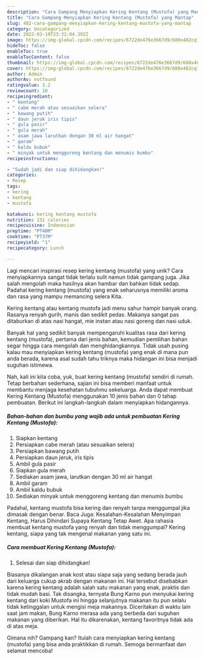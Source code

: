 ```yaml
---
description: "Cara Gampang Menyiapkan Kering Kentang (Mustofa) yang Mantap"
title: "Cara Gampang Menyiapkan Kering Kentang (Mustofa) yang Mantap"
slug: 482-cara-gampang-menyiapkan-kering-kentang-mustofa-yang-mantap
category: Uncategorized
date: 2022-03-19T23:31:04.392Z
image: https://img-global.cpcdn.com/recipes/6722de476e3667d9/680x482cq70/kering-kentang-mustofa-foto-resep-utama.jpg
hideToc: false
enableToc: true
enableTocContent: false
thumbnail: https://img-global.cpcdn.com/recipes/6722de476e3667d9/680x482cq70/kering-kentang-mustofa-foto-resep-utama.jpg
cover: https://img-global.cpcdn.com/recipes/6722de476e3667d9/680x482cq70/kering-kentang-mustofa-foto-resep-utama.jpg
author: Admin
authorAv: notfound
ratingvalue: 3.2
reviewcount: 10
recipeingredient:
- " kentang"
- " cabe merah atau sesuaikan selera"
- " bawang putih"
- " daun jeruk iris tipis"
- " gula pasir"
- " gula merah"
- " asam jawa larutkan dengan 30 ml air hangat"
- " garam"
- " kaldu bubuk"
- " minyak untuk menggoreng kentang dan menumis bumbu"
recipeinstructions:

- "Sudah jadi dan siap dihidangkan!"
categories:
- Resep
tags:
- kering
- kentang
- mustofa

katakunci: kering kentang mustofa 
nutrition: 151 calories
recipecuisine: Indonesian
preptime: "PT40M"
cooktime: "PT37M"
recipeyield: "1"
recipecategory: Lunch

---
```





Lagi mencari inspirasi resep kering kentang (mustofa) yang unik? Cara menyiapkannya sangat tidak terlalu sulit namun tidak gampang juga. Jika salah mengolah maka hasilnya akan hambar dan bahkan tidak sedap. Padahal kering kentang (mustofa) yang enak seharusnya memiliki aroma dan rasa yang mampu memancing selera Kita.





Kering kentang atau kentang mustofa jadi menu sahur hampir banyak orang. Rasanya renyah gurih, manis dan sedikit pedas. Makanya sangat pas ditaburkan di atas nasi hangat, mie instan atau nasi goreng dan nasi uduk.

Banyak hal yang sedikit banyak mempengaruhi kualitas rasa dari kering kentang (mustofa), pertama dari jenis bahan, kemudian pemilihan bahan segar hingga cara mengolah dan menghidangkannya. Tidak usah pusing kalau mau menyiapkan kering kentang (mustofa) yang enak di mana pun anda berada, karena asal sudah tahu triknya maka hidangan ini bisa menjadi suguhan istimewa.






Nah, kali ini kita coba, yuk, buat kering kentang (mustofa) sendiri di rumah. Tetap berbahan sederhana, sajian ini bisa memberi manfaat untuk membantu menjaga kesehatan tubuhmu sekeluarga. Anda dapat membuat Kering Kentang (Mustofa) menggunakan 10 jenis bahan dan 0 tahap pembuatan. Berikut ini langkah-langkah dalam menyiapkan hidangannya.

<!--inarticleads1-->

##### Bahan-bahan dan bumbu yang wajib ada untuk pembuatan Kering Kentang (Mustofa):

1. Siapkan  kentang
1. Persiapkan  cabe merah (atau sesuaikan selera)
1. Persiapkan  bawang putih
1. Persiapkan  daun jeruk, iris tipis
1. Ambil  gula pasir
1. Siapkan  gula merah
1. Sediakan  asam jawa, larutkan dengan 30 ml air hangat
1. Ambil  garam
1. Ambil  kaldu bubuk
1. Sediakan  minyak untuk menggoreng kentang dan menumis bumbu


Padahal, kentang mustofa bisa kering dan renyah tanpa menggumpal jika dimasak dengan benar. Baca Juga: Kesalahan-Kesalahan Menyimpan Kentang, Harus Dihindari Supaya Kentang Tetap Awet. Apa rahasia membuat kentang mustofa yang renyah dan tidak menggumpal? Kering kentang, siapa yang tak mengenal makanan yang satu ini. 

<!--inarticleads2-->

##### Cara membuat Kering Kentang (Mustofa):


1. Selesai dan siap dihidangkan!

Biasanya dikalangan anak kost atau siapa saja yang sedang berada jauh dari keluarga cukup akrab dengan makanan ini. Hal tersebut disebabkan karena kering kentang adalah salah satu makanan yang enak, praktis dan tidak mudah basi. Tak disangka, ternyata Bung Karno pun menyukai kering kentang dari koki Mustofa ini hingga selanjutnya makanan itu pun selalu tidak ketinggalan untuk mengisi meja makannya. Diceritakan di waktu lain saat jam makan, Bung Karno merasa ada yang berbeda dari suguhan makanan yang diberikan. Hal itu dikarenakan, kentang favoritnya tidak ada di atas meja. 

Gimana nih? Gampang kan? Itulah cara menyiapkan kering kentang (mustofa) yang bisa anda praktikkan di rumah. Semoga bermanfaat dan selamat mencoba!
